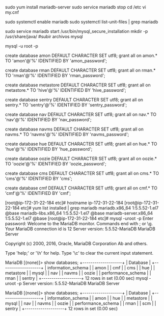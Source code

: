 
sudo yum install mariadb-server
sudo service mariadb stop
cd /etc
vi my.cnf

sudo systemctl enable mariadb 
sudo systemctl list-unit-files | grep mariadb

sudo service mariadb start
/usr/bin/mysql_secure_installation
mkdir -p /usr/share/java/
#subir archivos mysql

mysql -u root -p

create database amon DEFAULT CHARACTER SET utf8;
grant all on amon.* TO 'amon'@'%' IDENTIFIED BY 'amon_password';

create database rman DEFAULT CHARACTER SET utf8;
grant all on rman.* TO 'rman'@'%' IDENTIFIED BY 'rman_password';

create database metastore DEFAULT CHARACTER SET utf8;
grant all on metastore.* TO 'hive'@'%' IDENTIFIED BY 'hive_password';

create database sentry DEFAULT CHARACTER SET utf8;
grant all on sentry.* TO 'sentry'@'%' IDENTIFIED BY 'sentry_password';

create database nav DEFAULT CHARACTER SET utf8;
grant all on nav.* TO 'nav'@'%' IDENTIFIED BY 'nav_password';

create database navms DEFAULT CHARACTER SET utf8;
grant all on navms.* TO 'navms'@'%' IDENTIFIED BY 'navms_password';

create database hue DEFAULT CHARACTER SET utf8;
grant all on hue.* TO 'hue'@'%' IDENTIFIED BY 'hue_password';

create database oozie DEFAULT CHARACTER SET utf8;
grant all on oozie.* TO 'oozie'@'%' IDENTIFIED BY 'oozie_password';

create database cms DEFAULT CHARACTER SET utf8;
grant all on cms.* TO 'cms'@'%' IDENTIFIED BY 'cms';

create database cmf DEFAULT CHARACTER SET utf8;
grant all on cmf.* TO 'cmf'@'%' IDENTIFIED BY 'cmf';

[root@ip-172-31-22-184 etc]# hostname
ip-172-31-22-184
[root@ip-172-31-22-184 etc]# yum list installed | grep mariadb
mariadb.x86_64                  1:5.5.52-1.el7                 @base
mariadb-libs.x86_64             1:5.5.52-1.el7                 @base
mariadb-server.x86_64           1:5.5.52-1.el7                 @base
[root@ip-172-31-22-184 etc]# mysql -uroot -p
Enter password:
Welcome to the MariaDB monitor.  Commands end with ; or \g.
Your MariaDB connection id is 12
Server version: 5.5.52-MariaDB MariaDB Server

Copyright (c) 2000, 2016, Oracle, MariaDB Corporation Ab and others.

Type 'help;' or '\h' for help. Type '\c' to clear the current input statement.

MariaDB [(none)]> show databases;
+--------------------+
| Database           |
+--------------------+
| information_schema |
| amon               |
| cmf               |
| cms                |
| hue                |
| metastore          |
| mysql              |
| nav                |
| navms              |
| oozie              |
| performance_schema |
| rman               |
| sentry             |
+--------------------+
12 rows in set (0.00 sec)
 mysql -uroot -p Server version: 5.5.52-MariaDB MariaDB Server

MariaDB [(none)]> show databases; +--------------------+ | Database | +--------------------+ | information_schema | | amon | | hue | | metastore | | mysql | | nav | | navms | | oozie | | performance_schema | | rman | | scm | | sentry | +--------------------+ 12 rows in set (0.00 sec)
